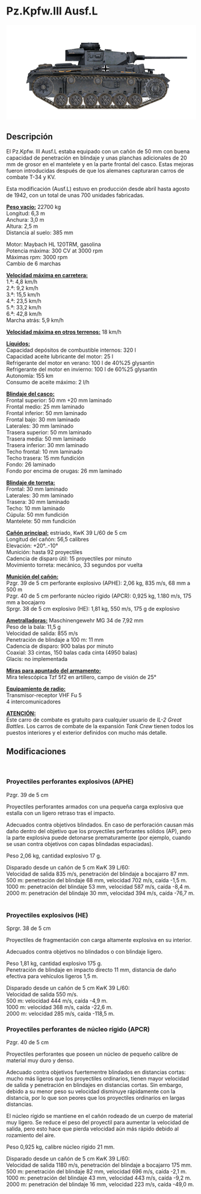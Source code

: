 # Pz.Kpfw.III Ausf.L  
  
![_pziii-l](../images/_pziii-l.png)  
  
## Descripción  
  
El Pz.Kpfw. III Ausf.L estaba equipado con un cañón de 50 mm con buena capacidad de penetración en blindaje y unas planchas adicionales de 20 mm de grosor en el mantelete y en la parte frontal del casco. Estas mejoras fueron introducidas después de que los alemanes capturaran carros de combate T-34 y KV.  
  
Esta modificación (Ausf.L) estuvo en producción desde abril hasta agosto de 1942, con un total de unas 700 unidades fabricadas.  
  
<b><u>Peso vacío:</u></b> 22700 kg  
Longitud: 6,3 m  
Anchura: 3,0 m  
Altura: 2,5 m  
Distancia al suelo: 385 mm  
  
Motor: Maybach HL 120TRM, gasolina  
Potencia máxima: 300 CV at 3000 rpm  
Máximas rpm: 3000 rpm  
Cambio de 6 marchas  
  
<b><u>Velocidad máxima en carretera:</u></b>  
1.ª: 4,8 km/h  
2.ª: 9,2 km/h  
3.ª: 15,5 km/h  
4.ª: 23,5 km/h  
5.ª: 33,2 km/h  
6.ª: 42,8 km/h  
Marcha atrás: 5,9 km/h  
  
<b><u>Velocidad máxima en otros terrenos:</u></b> 18 km/h  
  
<b><u>Líquidos:</u></b>  
Capacidad depósitos de combustible internos: 320 l  
Capacidad aceite lubricante del motor: 25 l  
Refrigerante del motor en verano: 100 l de 40%25 glysantin  
Refrigerante del motor en invierno: 100 l de 60%25 glysantin  
Autonomía: 155 km  
Consumo de aceite máximo: 2 l/h  
  
<b><u>Blindaje del casco:</u></b>  
Frontal superior: 50 mm +20 mm laminado  
Frontal medio: 25 mm laminado  
Frontal inferior: 50 mm laminado  
Frontal bajo: 30 mm laminado  
Laterales: 30 mm laminado  
Trasera superior: 50 mm laminado  
Trasera media: 50 mm laminado  
Trasera inferior: 30 mm laminado  
Techo frontal: 10 mm laminado  
Techo trasera: 15 mm fundición  
Fondo: 26 laminado  
Fondo por encima de orugas: 26 mm laminado  
  
<b><u>Blindaje de torreta:</u></b>  
Frontal: 30 mm laminado  
Laterales: 30 mm laminado  
Trasera: 30 mm laminado  
Techo: 10 mm laminado  
Cúpula: 50 mm fundición  
Mantelete: 50 mm fundición  
  
<b><u>Cañón principal:</u></b> estriado, KwK 39 L/60 de 5 cm  
Longitud del cañón: 56,5 calibres  
Elevación: +20°..-10°  
Munición: hasta 92 proyectiles  
Cadencia de disparo útil: 15 proyectiles por minuto  
Movimiento torreta: mecánico, 33 segundos por vuelta  
  
<b><u>Munición del cañón:</u></b>  
Pzgr. 39 de 5 cm perforante explosivo (APHE): 2,06 kg, 835 m/s, 68 mm a 500 m  
Pzgr. 40 de 5 cm perforante núcleo rígido (APCR): 0,925 kg, 1.180 m/s, 175 mm a bocajarro  
Sprgr. 38 de 5 cm explosivo (HE): 1,81 kg, 550 m/s, 175 g de explosivo  
  
<b><u>Ametralladoras:</u></b> Maschinengewehr MG 34 de 7,92 mm  
Peso de la bala: 11,5 g  
Velocidad de salida: 855 m/s  
Penetración de blindaje a 100 m: 11 mm  
Cadencia de disparo: 900 balas por minuto  
Coaxial: 33 cintas, 150 balas cada cinta (4950 balas)  
Glacis: no implementada  
  
<b><u>Miras para apuntado del armamento:</u></b>  
Mira telescópica Tzf 5f2 en artillero, campo de visión de 25°  
  
<b><u>Equipamiento de radio:</u></b>  
Transmisor-receptor VHF Fu 5  
4 intercomunicadores  
  
  
<b><u>ATENCIÓN:</u></b>  
Este carro de combate es gratuito para cualquier usuario de <i>IL-2 Great Battles</i>. Los carros de combate de la expansión <i>Tank Crew</i> tienen todos los puestos interiores y el exterior definidos con mucho más detalle.  
  
  
## Modificaciones  
  ﻿
  
### Proyectiles perforantes explosivos (APHE)  
  
Pzgr. 39 de 5 cm  
  
Proyectiles perforantes armados con una pequeña carga explosiva que estalla con un ligero retraso tras el impacto.  
  
Adecuados contra objetivos blindados. En caso de perforación causan más daño dentro del objetivo que los proyectiles perforantes sólidos (AP), pero la parte explosiva puede detonarse prematuramente (por ejemplo, cuando se usan contra objetivos con capas blindadas espaciadas).  
  
Peso 2,06 kg, cantidad explosivo 17 g.  
  
Disparado desde un cañón de 5 cm KwK 39 L/60:  
Velocidad de salida 835 m/s, penetración del blindaje a bocajarro 87 mm.  
500 m: penetración del blindaje 68 mm, velocidad 702 m/s, caída -1,5 m.  
1000 m: penetración del blindaje 53 mm, velocidad 587 m/s, caída -8,4 m.  
2000 m: penetración del blindaje 30 mm, velocidad 394 m/s, caída -76,7 m.  ﻿
  
### Proyectiles explosivos (HE)  
  
Sprgr. 38 de 5 cm  
  
Proyectiles de fragmentación con carga altamente explosiva en su interior.  
  
Adecuados contra objetivos no blindados o con blindaje ligero.  
  
Peso 1,81 kg, cantidad explosivo 175 g.  
Penetración de blindaje en impacto directo 11 mm, distancia de daño efectiva para vehículos ligeros 1,5 m.  
  
Disparado desde un cañón de 5 cm KwK 39 L/60:  
Velocidad de salida 550 m/s.  
500 m: velocidad 444 m/s, caída -4,9 m.  
1000 m: velocidad 368 m/s, caída -22,6 m.  
2000 m: velocidad 285 m/s, caída -118,5 m.  ﻿
  
### Proyectiles perforantes de núcleo rígido (APCR)  
  
Pzgr. 40 de 5 cm  
  
Proyectiles perforantes que poseen un núcleo de pequeño calibre de material muy duro y denso.  
  
Adecuado contra objetivos fuertementre blindados en distancias cortas: mucho más ligeros que los proyectiles ordinarios, tienen mayor velocidad de salida y penetración en blindajes en distancias cortas. Sin embargo, debido a su menor peso su velocidad disminuye rápidamente con la distancia, por lo que son peores que los proyectiles ordinarios en largas distancias.  
  
El núcleo rígido se mantiene en el cañón rodeado de un cuerpo de material muy ligero. Se reduce el peso del proyectil para aumentar la velocidad de salida, pero esto hace que pierda velocidad aún más rápido debido al rozamiento del aire.  
  
Peso 0,925 kg, calibre núcleo rígido 21 mm.  
  
Disparado desde un cañón de 5 cm KwK 39 L/60:  
Velocidad de salida 1180 m/s, penetración del blindaje a bocajarro 175 mm.  
500 m: penetración del blindaje 82 mm, velocidad 696 m/s, caída -2,1 m.  
1000 m: penetración del blindaje 43 mm, velocidad 443 m/s, caída -9,2 m.  
2000 m: penetración del blindaje 16 mm, velocidad 223 m/s, caída -49,0 m.  